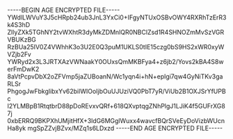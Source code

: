 -----BEGIN AGE ENCRYPTED FILE-----
YWdlLWVuY3J5cHRpb24ub3JnL3YxCi0+IFgyNTUxOSBvOWY4RXRhTzErR3k4S3hD
ZllyZXk5TGhNY2tvWXhtR3dyMkZDMnlQR0NBClZsd1R4SHNOZmMvSzVGRVBUKzBG
RzBUa25IV0Z4VWhhK3o3U2E0Q3puM1UKLS0tIE15czg0bS9HS2xWR0xyWVZjb2Fv
YWRyd2x3L3JRTXAzVWNaakY0OUxsQmMKBFya4+z6jb2/Yovs2kBA4S8werFmDwK2
8aVtPcpvDbX2oZFVmp5jaZUBoanN/Wc1yqn4i+hN+eplgi7qw4GyNiTKv3gaRLSr
PhgogJwFbkglibxYv62bilWIOoIjbOuUJUziVQ0PbT7yR/ViUb2B1OXJSrYfUPBc
I2YLMBpB1RtqtbrD88pDoREvxvQRf+618QXvptqgZNhPlgJ1LJiK4f5GUFrXG87j
0xbERRQ9BKPXhUMjitHfX+3ldG6MGglWuxx4wavcfBQrSVeEyDoVizbWUcnHa8yk
mgSpZZvjBZvx/MZq1s6LDxzd
-----END AGE ENCRYPTED FILE-----
